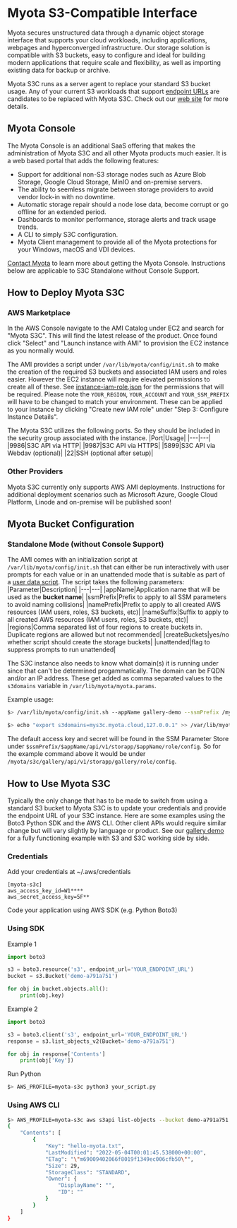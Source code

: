 # Myota S3-Compatible Interface
Myota secures unstructured data through a dynamic object storage interface that supports your cloud workloads, including applications, webpages and hyperconverged infrastructure. Our storage solution is compatible with S3 buckets, easy to configure and ideal for building modern applications that require scale and flexibility, as well as importing existing data for backup or archive.

Myota S3C runs as a server agent to replace your standard S3 bucket usage. Any of your current S3 workloads that support [endpoint URLs](https://awscli.amazonaws.com/v2/documentation/api/latest/reference/index.html) are candidates to be replaced with Myota S3C. Check out our [web site](https://www.myota.io/myota-methodology/secure-data-storage-s3-buckets) for more details.


## Myota Console
The Myota Console is an additional SaaS offering that makes the administration of Myota S3C and all other Myota products much easier. It is a web based portal that adds the following features:
* Support for additional non-S3 storage nodes such as Azure Blob Storage, Google Cloud Storage, MinIO and on-premise servers.
* The ability to seemless migrate between storage providers to avoid vendor lock-in with no downtime.
* Automatic storage repair should a node lose data, become corrupt or go offline for an extended period.
* Dashboards to monitor performance, storage alerts and track usage trends.
* A CLI to simply S3C configuration.
* Myota Client management to provide all of the Myota protections for your Windows, macOS and VDI devices.

[Contact Myota](https://www.myota.io/contact) to learn more about getting the Myota Console. Instructions below are applicable to S3C Standalone without Console Support.


## How to Deploy Myota S3C

### AWS Marketplace
In the AWS Console navigate to the AMI Catalog under EC2 and search for "Myota S3C". This will find the latest release of the product. Once found click "Select" and "Launch instance with AMI" to provision the EC2 instance as you normally would.

The AMI provides a script under `/var/lib/myota/config/init.sh` to make the creation of the required S3 buckets and associated IAM users and roles easier. However the EC2 instance will require elevated permissions to create all of these. See [instance-iam-role.json](./aws-ami-config/instance-iam-role.json) for the permissions that will be required. Please note the `YOUR_REGION`, `YOUR_ACCOUNT` and `YOUR_SSM_PREFIX` will have to be changed to match your environment. These can be applied to your instance by clicking "Create new IAM role" under "Step 3: Configure Instance Details".

The Myota S3C utilizes the following ports. So they should be included in the security group associated with the instance.
|Port|Usage|
|---|---|
|9986|S3C API via HTTP|
|9987|S3C API via HTTPS|
|5899|S3C API via Webdav (optional)|
|22|SSH (optional after setup)|

### Other Providers
Myota S3C currently only supports AWS AMI deployments. Instructions for additional deployment scenarios such as Microsoft Azure, Google Cloud Platform, Linode and on-premise will be published soon!


## Myota Bucket Configuration

### Standalone Mode (without Console Support)
The AMI comes with an initialization script at `/var/lib/myota/config/init.sh` that can either be run interactively with user prompts for each value or in an unattended mode that is suitable as part of a [user data script](https://docs.aws.amazon.com/AWSEC2/latest/UserGuide/user-data.html). The script takes the following parameters:
|Parameter|Description|
|---|---|
|appName|Application name that will be used as the **bucket name**|
|ssmPrefix|Prefix to apply to all SSM parameters to avoid naming collisions|
|namePrefix|Prefix to apply to all created AWS resources (IAM users, roles, S3 buckets, etc)|
|nameSuffix|Suffix to apply to all created AWS resources (IAM users, roles, S3 buckets, etc)|
|regions|Comma separated list of four regions to create buckets in. Duplicate regions are allowed but not recommended|
|createBuckets|yes/no whether script should create the storage buckets|
|unattended|flag to suppress prompts to run unattended|

The S3C instance also needs to know what domain(s) it is running under since that can't be determined progammatically. The domain can be FQDN and/or an IP address. These get added as comma separated values to the `s3domains` variable in `/var/lib/myota/myota.params`.

Example usage:
```Bash
$> /var/lib/myota/config/init.sh --appName gallery-demo --ssmPrefix /myota/s3c --namePrefix myota-s3c --nameSuffix gallery --regions us-east-1,us-east-2,us-west-1,us-west-2 --createBuckets yes --unattended

$> echo "export s3domains=mys3c.myota.cloud,127.0.0.1" >> /var/lib/myota/myota.params
```

The default access key and secret will be found in the SSM Parameter Store under `$ssmPrefix/$appName/api/v1/storapp/$appName/role/config`. So for the example command above it would be under `/myota/s3c/gallery/api/v1/storapp/gallery/role/config`.


## How to Use Myota S3C
Typically the only change that has to be made to switch from using a standard S3 bucket to Myota S3C is to update your credentials and provide the endpoint URL of your S3C instance. Here are some examples using the Boto3 Python SDK and the AWS CLI. Other client APIs would require similar change but will vary slightly by language or product. See our [gallery demo](./samples/gallery-demo/) for a fully functioning example with S3 and S3C working side by side.

### Credentials

Add your credentials at ~/.aws/credentials

```AWS
[myota-s3c]
aws_access_key_id=W1****
aws_secret_access_key=5F**
```
Code your application using AWS SDK (e.g. Python Boto3)

### Using SDK

Example 1

```Python
import boto3

s3 = boto3.resource('s3', endpoint_url='YOUR_ENDPOINT_URL')
bucket = s3.Bucket('demo-a791a751')

for obj in bucket.objects.all():
    print(obj.key)
```

Example 2

```Python
import boto3

s3 = boto3.client('s3', endpoint_url='YOUR_ENDPOINT_URL')
response = s3.list_objects_v2(Bucket='demo-a791a751')

for obj in response['Contents']
    print(obj['Key'])
```

Run Python

```Bash
$> AWS_PROFILE=myota-s3c python3 your_script.py
```

### Using AWS CLI

```Bash
$> AWS_PROFILE=myota-s3c aws s3api list-objects --bucket demo-a791a751 --endpoint-url YOUR_ENDPOINT_URL
{
    "Contents": [
        {
            "Key": "hello-myota.txt",
            "LastModified": "2022-05-04T00:01:45.538000+00:00",
            "ETag": "\"m69009402066f8019f1349ec006cfb50\"",
            "Size": 29,
            "StorageClass": "STANDARD",
            "Owner": {
                "DisplayName": "",
                "ID": ""
            }
        }
    ]
}
```

